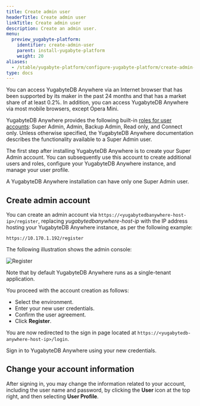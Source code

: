 ```yaml
---
title: Create admin user
headerTitle: Create admin user
linkTitle: Create admin user
description: Create an admin user.
menu:
  preview_yugabyte-platform:
    identifier: create-admin-user
    parent: install-yugabyte-platform
    weight: 20
aliases:
  - /stable/yugabyte-platform/configure-yugabyte-platform/create-admin-user/
type: docs
---
```


You can access YugabyteDB Anywhere via an Internet browser that has been supported by its maker in the past 24 months and that has a market share of at least 0.2%. In addition, you can access YugabyteDB Anywhere via most mobile browsers, except Opera Mini.

YugabyteDB Anywhere provides the following built-in [roles for user accounts](../../administer-yugabyte-platform/anywhere-rbac/): Super Admin, Admin, Backup Admin, Read only, and Connect only. Unless otherwise specified, the YugabyteDB Anywhere documentation describes the functionality available to a Super Admin user.

The first step after installing YugabyteDB Anywhere is to create your Super Admin account. You can subsequently use this account to create additional users and roles, configure your YugabyteDB Anywhere instance, and manage your user profile.

A YugabyteDB Anywhere installation can have only one Super Admin user.

## Create admin account

You can create an admin account via `https://<yugabytedbanywhere-host-ip>/register`, replacing *yugabytedbanywhere-host-ip* with the IP address hosting your YugabyteDB Anywhere instance, as per the following example:

```output
https://10.170.1.192/register
```

The following illustration shows the admin console:

![Register](/images/ee/register.png)

Note that by default YugabyteDB Anywhere runs as a single-tenant application.

You proceed with the account creation as follows:

- Select the environment.
- Enter your new user credentials.
- Confirm the user agreement.
- Click **Register**.

You are now redirected to the sign in page located at `https://<yugabytedb-anywhere-host-ip>/login`.

Sign in to YugabyteDB Anywhere using your new credentials.

## Change your account information

After signing in, you may change the information related to your account, including the user name and password, by clicking the **User** icon at the top right, and then selecting **User Profile**.
